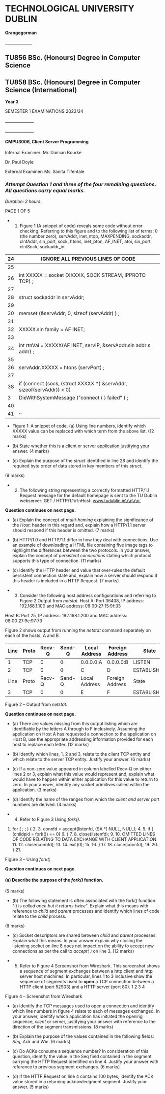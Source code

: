 # **TECHNOLOGICAL UNIVERSITY DUBLIN**

**Grangegorman**

**_____________**

## TU856 BSc. (Honours) Degree in Computer Science

## TU858 BSc. (Honours) Degree in Computer Science (International)

**Year 3**

SEMESTER 1 EXAMINATIONS 2023/24

**______________**

**______________**

#### **CMPU3006, Client Server Programming**

Internal Examiner: Mr. Damian Bourke

Dr. Paul Doyle

External Examiner: Ms. Sanita Tifentale

### *Attempt Question 1 and three of the four remaining questions. All questions carry equal marks.*

*Duration: 2 hours.*

PAGE 1 OF 5

- 1. Figure 1 (A snippet of code) reveals some code without error checking. Referring to this figure and to the following list of terms:
0 (the number zero), servAddr, inet_ntop, MAXPENDING, sockaddr, clntAddr, sin_port, sock, htons, inet_pton, AF_INET, atoi, sin_port, clntSock, sockaddr_in.

| 24 | IGNORE ALL PREVIOUS LINES OF CODE |
| --- | --- |
| 25 |  |
| 26 | int XXXXX = socket (XXXXX, SOCK STREAM, IPPROTO TCP) ; |
| 27 |  |
| 28 | struct sockaddr in servAddr; |
| 29 |  |
| 30 | memset (&servAddr, 0, sizeof (servAddr) ) ; |
| 31 |  |
| 32 | XXXXX.sin family = AF INET; |
| 33 |  |
| 34 | int rtnVal = XXXXX(AF INET, servIP, &servAddr.sin addr.s addr) ; |
| 35 |  |
| 36 | servAddr.XXXXX = htons (servPort) ; |
| 37 |  |
| 38 | if (connect (sock, (struct XXXXX *) &servAddr, sizeof(servAddr)) < 0) |
| 3 | DieWithSystemMessage ("connect ( ) failed" ) ; |
| 40 |  |
| 41 | ·· |

- Figure 1: A snippet of code. (a) Using line numbers, identify which XXXXX value can be replaced with which term from the above list.
(12 marks)

- (b) State whether this is a client or server application justifying your answer. (4 marks)
- (c) Explain the purpose of the *struct* identified in line 28 and identify the required byte order of data stored in key members of this *struct*.

(9 marks)

- 2. The following string representing a correctly formatted HTTP/1.1 Request message for the default homepage is sent to the TU Dublin webserver:
GET / HTTP/1.1\r\nHost: www.tudublin.ie\r\n\r\n`

**Question continues on next page.**

- (a) Explain the concept of *multi-homing* explaining the significance of the *Host:* header in this regard and, explain how a HTTP/1.1 server should respond if this header is omitted.
(7 marks)

- (b) HTTP/1.0 and HTTP/1.1 differ in how they deal with connections. Use an example of downloading a HTML file containing five image tags to highlight the differences between the two protocols. In your answer, explain the concept of *persistent connections* stating which protocol supports this type of connection.
(11 marks)

- (c) Identify the HTTP header and value that over-rules the default persistent connection state and, explain how a server should respond if this header is included in a HTTP Request.
(7 marks)

- 3. Consider the following host address configurations and referring to Figure 2 Output from *netstat*.
Host A: Port 36408, IP address: 192.168.1.100 and MAC address: 08:00:27:15:9f:33

Host B: Port 25, IP address: 192.168.1.200 and MAC address: 08:00:27:9e:97:73

Figure 2 shows output from running the *netstat* command separately on each of the hosts, A and B.

| Line | Proto | Recv-Q | Send-Q | Local Address | Foreign Address | State |
| --- | --- | --- | --- | --- | --- | --- |
| 1 | TCP | 0 | 0 | 0.0.0.0:A | 0.0.0.0:B | LISTEN |
| 2 | TCP | 0 | 0 | C | D | ESTABLISHED |
| Line | Proto | Recv-Q | Send-Q | Local Address | Foreign Address | State |
| 3 | TCP | 0 | 0 | E | F | ESTABLISHED |

Figure 2 – Output from *netstat.*

**Question continues on next page.**

- (a) There are values missing from this output listing which are identifiable by the letters A through to F inclusively. Assuming the application on Host A has requested a connection to the application on Host B, use the appropriate addressing information provided for each host to replace each letter.
(12 marks)

- (b) Identify which lines, 1, 2 and 3, relate to the client TCP entity and which relate to the server TCP entity. Justify your answer.
(6 marks)

- (c) If a non-zero value appeared in column labelled Recv-Q on either lines 2 or 3, explain what this value would represent and, explain what would have to happen within either application for this value to return to zero. In your answer, identify any socket primitives called within the application.
(3 marks)

- (d) Identify the name of the ranges from which the *client and server* port numbers are derived.
(4 marks)

- 4. Refer to Figure 3 Using *fork()*.
1. for ( ; ; ) { 2. 3. connfd = accept(listenfd, (SA *) NULL, NULL); 4. 5. if ( (childpid = fork()) == 0) 6. { 7. 8. close(listenfd); 9. 10. OMITTED LINES OF CODE RELATING TO DATA EXCHANGE WITH CLIENT APPLICATION 11. 12. close(connfd); 13. 14. exit(0); 15. 16. } 17. 18. close(connfd); 19. 20. } 21.

Figure 3 – Using *fork()*

**Question continues on next page.**

#### (a) Describe the purpose of the *fork()* function.

(5 marks)

- (b) The following statement is often associated with the fork() function: "It is *called once but it returns twice*".
Explain what this means with reference to *child* and *parent* processes and identify which lines of code relate to the *child* process.

(8 marks)

- (c) Socket descriptors are shared between *child* and *parent* processes. Explain what this means. In your answer explain why closing the listening socket on line 8 does not impact on the ability to accept new connections as per the call to *accept( )* on line 3.
(12 marks)

- 5. Refer to Figure 4 Screenshot from Wireshark. This screenshot shows a sequence of segment exchanges between a http client and http server host machines. In particular, lines 1 to 3 inclusive show the sequence of segments used to **open** a TCP connection between a HTTP client (port 52903) and a HTTP server (port 80).
1 2 3 4

Figure 4 – Screenshot from Wireshark

- (a) Identify the TCP messages used to open a connection and identify which line numbers in figure 4 relate to each of messages exchanged. In your answer, identify which application has initiated the opening sequence, *client* or server, justifying your answer with reference to the direction of the segment transmissions.
(8 marks)

- (b) Explain the purpose of the values contained in the following fields: *Seq, Ack* and Win.
(6 marks)

- (c) Do ACKs consume a sequence number? In consideration of this question, identify the value in the Seq field contained in the segment carrying the HTTP Request identified on line 4. Justify your answer with reference to previous segment exchanges.
(6 marks)

- (d) If the HTTP Request on line 4 contains 100 bytes, identify the ACK value stored in a returning acknowledgment segment. Justify your answer.
(5 marks)

